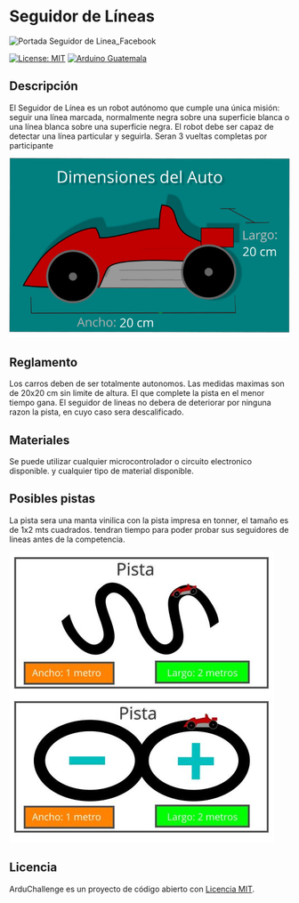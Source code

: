 
# Seguidor de Líneas

![Portada Seguidor de Linea_Facebook](https://github.com/spalmadroid/ArduChallenge/blob/master/Publicidad/PortadaEventoSeguidordeLinea_Facebook.png)

[![License: MIT](https://img.shields.io/badge/License-MIT-yellow.svg)](https://opensource.org/licenses/MIT)
[![Arduino Guatemala](https://img.shields.io/badge/Arduino-Guatemala-blue.svg)](https://www.facebook.com/ArduinoGuatemala)

## Descripción

El Seguidor de Línea es un robot autónomo que cumple una única misión: seguir una línea marcada, normalmente negra sobre una superficie blanca o una línea blanca sobre una superficie negra. El robot debe ser capaz de detectar una línea particular y seguirla.
Seran 3 vueltas completas por participante

![Diseño Carro](Multimedia/Carro1.jpg)

## Reglamento

Los carros deben de ser totalmente autonomos.
Las medidas maximas son de 20x20 cm sin limite de altura. 
El que complete la pista en el menor tiempo gana. 
El seguidor de lineas no debera de deteriorar por ninguna razon la pista, en cuyo caso sera descalificado. 

## Materiales

Se puede utilizar cualquier microcontrolador o circuito electronico disponible. 
y cualquier tipo de material disponible.

## Posibles pistas
La pista sera una manta vinilica con la pista impresa en tonner, el tamaño es de 1x2 mts cuadrados. 
tendran tiempo para poder probar sus seguidores de lineas antes de la competencia.

![Posible Pista](Multimedia/pista.JPG)

## Licencia

ArduChallenge es un proyecto de código abierto con [Licencia MIT](https://opensource.org/licenses/MIT).
